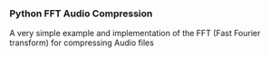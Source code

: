 ### Python FFT Audio Compression

A very simple example and implementation of the FFT (Fast Fourier transform)
for compressing  Audio files
